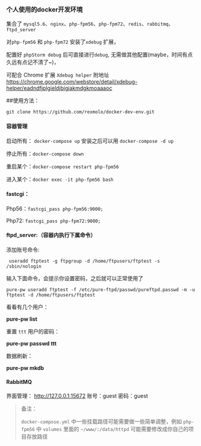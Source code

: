 ### 个人使用的docker开发环境



集合了 `mysql5.6`、`nginx`、`php-fpm56`、`php-fpm72`、`redis`、`rabbitmq`、`ftpd_server`



对`php-fpm56` 和 `php-fpm72` 安装了`xdebug` 扩展，

配置好 `phpStorm debug` 后可直接进行`debug`, 无需做其他配置(maybe，时间有点久远有点记不清了~)，

可配合 Chrome 扩展 `Xdebug helper` 附地址 https://chrome.google.com/webstore/detail/xdebug-helper/eadndfjplgieldjbigjakmdgkmoaaaoc





##使用方法：

`git clone https://github.com/rexmolo/docker-dev-env.git`



#### 容器管理

启动所有： `docker-compose up` 安装之后可以用 `docker-compose -d up`

停止所有：`docker-compose down`

重启某个：`docker-compose restart php-fpm56`

进入某个：`docker exec -it php-fpm56 bash`



#### fastcgi：

Php56：`fastcgi_pass php-fpm56:9000;`

Php72:  `fastcgi_pass php-fpm72:9000;`



#### ftpd_server:（容器内执行下属命令）

添加账号命令:

` useradd ftptest -g ftpgroup -d /home/ftpusers/ftptest -s /sbin/nologin`

输入下面命令，会提示你设置密码，之后就可以正常使用了

`pure-pw useradd ftptest -f /etc/pure-ftpd/passwd/pureftpd.passwd -m -u ftptest -d /home/ftpusers/ftptest`

看看有几个用户：

**pure-pw list**

重置 `ttt` 用户的密码：

**pure-pw passwd ttt**

数据刷新：

**pure-pw mkdb**



#### RabbitMQ

界面管理： http://127.0.0.1:15672  账号：guest  密码：guest



> 备注：
>
> `docker-compose.yml` 中一些挂载路径可能需要做一些简单调整，例如 `php-fpm56` 中 `volumes` 里面的 `~/www/:/data/httpd` 可能需要修改成你自己的项目存放路径